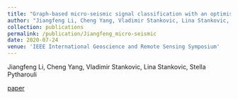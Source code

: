 ```yaml
---
title: "Graph-based micro-seismic signal classification with an optimised feature space"
author: "Jiangfeng Li, Cheng Yang, Vladimir Stankovic, Lina Stankovic, Stella Pytharouli"
collection: publications
permalink: /publication/Jiangfeng_micro-seismic
date: 2020-07-24
venue: 'IEEE International Geoscience and Remote Sensing Symposium'
---
```

Jiangfeng Li, Cheng Yang, Vladimir Stankovic, Lina Stankovic, Stella Pytharouli

[paper](https://pureportal.strath.ac.uk/en/publications/graph-based-micro-seismic-signal-classification-with-an-optimised)
